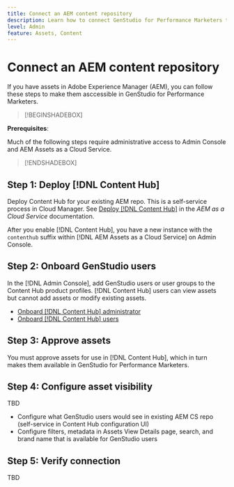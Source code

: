 ```yaml
---
title: Connect an AEM content repository
description: Learn how to connect GenStudio for Performance Marketers to an Adobe Experience Manager (AEM) repository and leverage exisiting approved content.
level: Admin
feature: Assets, Content
---
```

# Connect an AEM content repository

If you have assets in Adobe Experience Manager (AEM), you can follow these steps to make them asccessible in GenStudio for Performance Marketers.

>[!BEGINSHADEBOX]

**Prerequisites**:

Much of the following steps require administrative access to Admin Console and AEM Assets as a Cloud Service.

>[!ENDSHADEBOX]

## Step 1: Deploy [!DNL Content Hub]

Deploy Content Hub for your existing AEM repo. This is a self-service process in Cloud Manager. See [Deploy [!DNL Content Hub]](https://experienceleague.adobe.com/en/docs/experience-manager-cloud-service/content/assets/content-hub/deploy-content-hub) in the _AEM as a Cloud Service_ documentation.

After you enable [!DNL Content Hub], you have a new instance with the `contenthub` suffix within [!DNL AEM Assets as a Cloud Service] on Admin Console.

## Step 2: Onboard GenStudio users

In the [!DNL Admin Console], add GenStudio users or user groups to the Content Hub product profiles. [!DNL Content Hub] users can view assets but cannot add assets or modify existing assets.

- [Onboard [!DNL Content Hub] administrator](https://experienceleague.adobe.com/en/docs/experience-manager-cloud-service/content/assets/content-hub/deploy-content-hub#onboard-content-hub-administrator)
- [Onboard [!DNL Content Hub] users](https://experienceleague.adobe.com/en/docs/experience-manager-cloud-service/content/assets/content-hub/deploy-content-hub#onboard-content-hub-users)


## Step 3: Approve assets

You must approve assets for use in [!DNL Content Hub], which in turn makes them available in GenStudio for Performance Marketers.

## Step 4: Configure asset visibility

TBD

- Configure what GenStudio users would see in existing AEM CS repo (self-service in Content Hub configuration UI)
- Configure filters, metadata in Assets View Details page, search, and brand name that is available for GenStudio users

## Step 5: Verify connection

TBD
